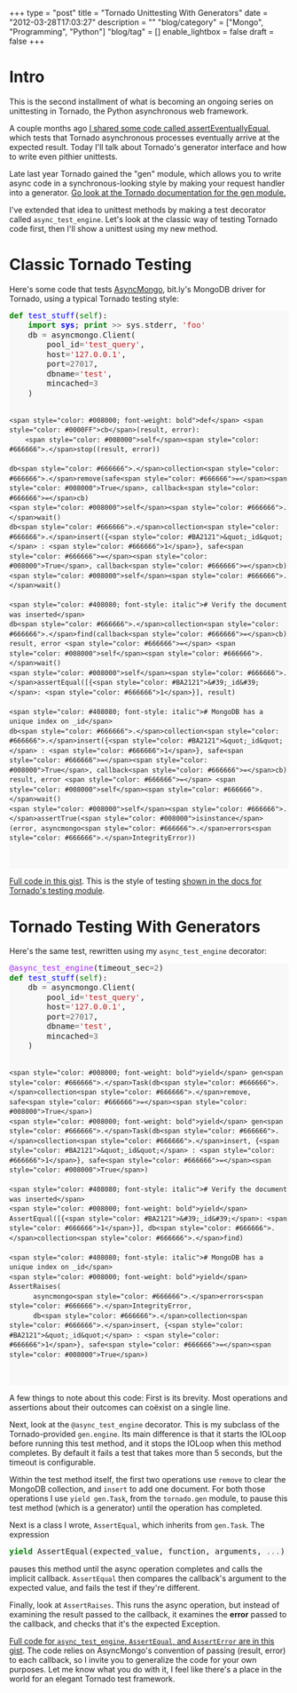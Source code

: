 +++
type = "post"
title = "Tornado Unittesting With Generators"
date = "2012-03-28T17:03:27"
description = ""
"blog/category" = ["Mongo", "Programming", "Python"]
"blog/tag" = []
enable_lightbox = false
draft = false
+++

<h1 id="intro">Intro</h1>
<p>This is the second installment of what is becoming an ongoing series on
unittesting in Tornado, the Python asynchronous web framework.</p>
<p>A couple months ago <a href="/blog/tornado-unittesting-eventually-correct/">I shared some code called
assertEventuallyEqual</a>,
which tests that Tornado asynchronous processes eventually arrive at the
expected result. Today I'll talk about Tornado's generator interface and
how to write even pithier unittests.</p>
<p>Late last year Tornado gained the "gen" module, which allows you to
write async code in a synchronous-looking style by making your request
handler into a generator. <a href="http://www.tornadoweb.org/en/latest/gen.html">Go look at the Tornado documentation for the
gen module.</a></p>
<p>I've extended that idea to unittest methods by making a test decorator
called <code>async_test_engine</code>. Let's look at the classic way of testing
Tornado code first, then I'll show a unittest using my new method.</p>
<h1 id="classic-tornado-testing">Classic Tornado Testing</h1>
<p>Here's some code that tests
<a href="https://github.com/bitly/asyncmongo">AsyncMongo</a>, bit.ly's MongoDB
driver for Tornado, using a typical Tornado testing style:</p>
<div class="codehilite" style="background: #f8f8f8"><pre style="line-height: 125%"><span style="color: #008000; font-weight: bold">def</span> <span style="color: #0000FF">test_stuff</span>(<span style="color: #008000">self</span>):
    <span style="color: #008000; font-weight: bold">import</span> <span style="color: #0000FF; font-weight: bold">sys</span>; <span style="color: #008000; font-weight: bold">print</span> <span style="color: #666666">&gt;&gt;</span> sys<span style="color: #666666">.</span>stderr, <span style="color: #BA2121">&#39;foo&#39;</span>
    db <span style="color: #666666">=</span> asyncmongo<span style="color: #666666">.</span>Client(
        pool_id<span style="color: #666666">=</span><span style="color: #BA2121">&#39;test_query&#39;</span>,
        host<span style="color: #666666">=</span><span style="color: #BA2121">&#39;127.0.0.1&#39;</span>,
        port<span style="color: #666666">=27017</span>,
        dbname<span style="color: #666666">=</span><span style="color: #BA2121">&#39;test&#39;</span>,
        mincached<span style="color: #666666">=3</span>
    )

    <span style="color: #008000; font-weight: bold">def</span> <span style="color: #0000FF">cb</span>(result, error):
        <span style="color: #008000">self</span><span style="color: #666666">.</span>stop((result, error))

    db<span style="color: #666666">.</span>collection<span style="color: #666666">.</span>remove(safe<span style="color: #666666">=</span><span style="color: #008000">True</span>, callback<span style="color: #666666">=</span>cb)
    <span style="color: #008000">self</span><span style="color: #666666">.</span>wait()
    db<span style="color: #666666">.</span>collection<span style="color: #666666">.</span>insert({<span style="color: #BA2121">&quot;_id&quot;</span> : <span style="color: #666666">1</span>}, safe<span style="color: #666666">=</span><span style="color: #008000">True</span>, callback<span style="color: #666666">=</span>cb)
    <span style="color: #008000">self</span><span style="color: #666666">.</span>wait()

    <span style="color: #408080; font-style: italic"># Verify the document was inserted</span>
    db<span style="color: #666666">.</span>collection<span style="color: #666666">.</span>find(callback<span style="color: #666666">=</span>cb)
    result, error <span style="color: #666666">=</span> <span style="color: #008000">self</span><span style="color: #666666">.</span>wait()
    <span style="color: #008000">self</span><span style="color: #666666">.</span>assertEqual([{<span style="color: #BA2121">&#39;_id&#39;</span>: <span style="color: #666666">1</span>}], result)

    <span style="color: #408080; font-style: italic"># MongoDB has a unique index on _id</span>
    db<span style="color: #666666">.</span>collection<span style="color: #666666">.</span>insert({<span style="color: #BA2121">&quot;_id&quot;</span> : <span style="color: #666666">1</span>}, safe<span style="color: #666666">=</span><span style="color: #008000">True</span>, callback<span style="color: #666666">=</span>cb)
    result, error <span style="color: #666666">=</span> <span style="color: #008000">self</span><span style="color: #666666">.</span>wait()
    <span style="color: #008000">self</span><span style="color: #666666">.</span>assertTrue(<span style="color: #008000">isinstance</span>(error, asyncmongo<span style="color: #666666">.</span>errors<span style="color: #666666">.</span>IntegrityError))
</pre></div>


<p><a href="https://gist.github.com/2230276">Full code in this gist</a>.&nbsp;This is the
style of testing <a href="http://www.tornadoweb.org/en/latest/testing.html">shown in the docs for Tornado's testing
module</a>.</p>
<h1 id="tornado-testing-with-generators">Tornado Testing With Generators</h1>
<p>Here's the same test, rewritten using my <code>async_test_engine</code> decorator:</p>
<div class="codehilite" style="background: #f8f8f8"><pre style="line-height: 125%"><span style="color: #AA22FF">@async_test_engine</span>(timeout_sec<span style="color: #666666">=2</span>)
<span style="color: #008000; font-weight: bold">def</span> <span style="color: #0000FF">test_stuff</span>(<span style="color: #008000">self</span>):
    db <span style="color: #666666">=</span> asyncmongo<span style="color: #666666">.</span>Client(
        pool_id<span style="color: #666666">=</span><span style="color: #BA2121">&#39;test_query&#39;</span>,
        host<span style="color: #666666">=</span><span style="color: #BA2121">&#39;127.0.0.1&#39;</span>,
        port<span style="color: #666666">=27017</span>,
        dbname<span style="color: #666666">=</span><span style="color: #BA2121">&#39;test&#39;</span>,
        mincached<span style="color: #666666">=3</span>
    )

    <span style="color: #008000; font-weight: bold">yield</span> gen<span style="color: #666666">.</span>Task(db<span style="color: #666666">.</span>collection<span style="color: #666666">.</span>remove, safe<span style="color: #666666">=</span><span style="color: #008000">True</span>)
    <span style="color: #008000; font-weight: bold">yield</span> gen<span style="color: #666666">.</span>Task(db<span style="color: #666666">.</span>collection<span style="color: #666666">.</span>insert, {<span style="color: #BA2121">&quot;_id&quot;</span> : <span style="color: #666666">1</span>}, safe<span style="color: #666666">=</span><span style="color: #008000">True</span>)

    <span style="color: #408080; font-style: italic"># Verify the document was inserted</span>
    <span style="color: #008000; font-weight: bold">yield</span> AssertEqual([{<span style="color: #BA2121">&#39;_id&#39;</span>: <span style="color: #666666">1</span>}], db<span style="color: #666666">.</span>collection<span style="color: #666666">.</span>find)

    <span style="color: #408080; font-style: italic"># MongoDB has a unique index on _id</span>
    <span style="color: #008000; font-weight: bold">yield</span> AssertRaises(
          asyncmongo<span style="color: #666666">.</span>errors<span style="color: #666666">.</span>IntegrityError,
          db<span style="color: #666666">.</span>collection<span style="color: #666666">.</span>insert, {<span style="color: #BA2121">&quot;_id&quot;</span> : <span style="color: #666666">1</span>}, safe<span style="color: #666666">=</span><span style="color: #008000">True</span>)
</pre></div>


<p>A few things to note about this code: First is its brevity. Most
operations and assertions about their outcomes can co&euml;xist on a single
line.</p>
<p>Next, look at the <code>@async_test_engine</code> decorator. This is my subclass of
the Tornado-provided <code>gen.engine</code>. Its main difference is that it starts
the IOLoop before running this test method, and it stops the IOLoop when
this method completes. By default it fails a test that takes more than 5
seconds, but the timeout is configurable.</p>
<p>Within the test method itself, the first two operations use <code>remove</code> to
clear the MongoDB collection, and <code>insert</code> to add one document. For both
those operations I use <code>yield gen.Task</code>, from the <code>tornado.gen</code> module,
to pause this test method (which is a generator) until the operation has
completed.</p>
<p>Next is a class I wrote, <code>AssertEqual</code>, which inherits from <code>gen.Task</code>.
The expression</p>
<div class="codehilite" style="background: #f8f8f8"><pre style="line-height: 125%"><span style="color: #008000; font-weight: bold">yield</span> AssertEqual(expected_value, function, arguments, <span style="color: #666666">...</span>)
</pre></div>


<p>pauses this method until the async operation completes and calls the
implicit callback. <code>AssertEqual</code> then compares the callback's argument
to the expected value, and fails the test if they're different.</p>
<p>Finally, look at <code>AssertRaises</code>. This runs the async operation, but
instead of examining the result passed to the callback, it examines the
<strong>error</strong> passed to the callback, and checks that it's the expected
Exception.</p>
<p><a href="https://gist.github.com/2229985">Full code for <code>async_test_engine</code>, <code>AssertEqual</code>, and <code>AssertError</code> are
in this gist</a>. The code relies on
AsyncMongo's convention of passing (result, error) to each callback, so
I invite you to generalize the code for your own purposes. Let me know
what you do with it, I feel like there's a place in the world for an
elegant Tornado test framework.</p>
    